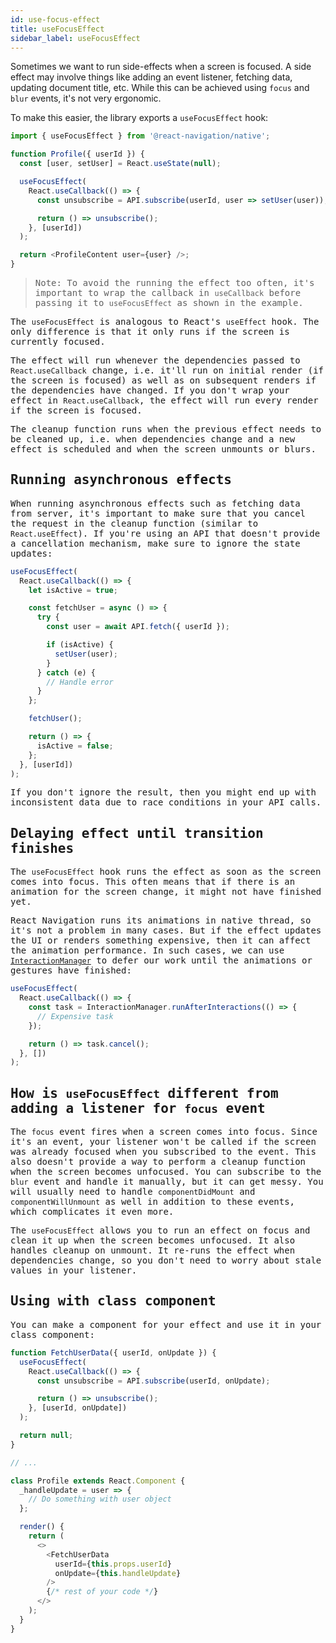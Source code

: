```yaml
---
id: use-focus-effect
title: useFocusEffect
sidebar_label: useFocusEffect
---
```


Sometimes we want to run side-effects when a screen is focused. A side effect may involve things like adding an event listener, fetching data, updating document title, etc. While this can be achieved using `focus` and `blur` events, it's not very ergonomic.

To make this easier, the library exports a `useFocusEffect` hook:

<samp id="simple-focus-effect" />

```js
import { useFocusEffect } from '@react-navigation/native';

function Profile({ userId }) {
  const [user, setUser] = React.useState(null);

  useFocusEffect(
    React.useCallback(() => {
      const unsubscribe = API.subscribe(userId, user => setUser(user));

      return () => unsubscribe();
    }, [userId])
  );

  return <ProfileContent user={user} />;
}
```

> Note: To avoid the running the effect too often, it's important to wrap the callback in `useCallback` before passing it to `useFocusEffect` as shown in the example.

The `useFocusEffect` is analogous to React's `useEffect` hook. The only difference is that it only runs if the screen is currently focused.

The effect will run whenever the dependencies passed to `React.useCallback` change, i.e. it'll run on initial render (if the screen is focused) as well as on subsequent renders if the dependencies have changed. If you don't wrap your effect in `React.useCallback`, the effect will run every render if the screen is focused.

The cleanup function runs when the previous effect needs to be cleaned up, i.e. when dependencies change and a new effect is scheduled and when the screen unmounts or blurs.

## Running asynchronous effects

When running asynchronous effects such as fetching data from server, it's important to make sure that you cancel the request in the cleanup function (similar to `React.useEffect`). If you're using an API that doesn't provide a cancellation mechanism, make sure to ignore the state updates:

```js
useFocusEffect(
  React.useCallback(() => {
    let isActive = true;

    const fetchUser = async () => {
      try {
        const user = await API.fetch({ userId });

        if (isActive) {
          setUser(user);
        }
      } catch (e) {
        // Handle error
      }
    };

    fetchUser();

    return () => {
      isActive = false;
    };
  }, [userId])
);
```

If you don't ignore the result, then you might end up with inconsistent data due to race conditions in your API calls.

## Delaying effect until transition finishes

The `useFocusEffect` hook runs the effect as soon as the screen comes into focus. This often means that if there is an animation for the screen change, it might not have finished yet.

React Navigation runs its animations in native thread, so it's not a problem in many cases. But if the effect updates the UI or renders something expensive, then it can affect the animation performance. In such cases, we can use [`InteractionManager`](https://reactnative.dev/docs/interactionmanager) to defer our work until the animations or gestures have finished:

```js
useFocusEffect(
  React.useCallback(() => {
    const task = InteractionManager.runAfterInteractions(() => {
      // Expensive task
    });

    return () => task.cancel();
  }, [])
);
```

## How is `useFocusEffect` different from adding a listener for `focus` event

The `focus` event fires when a screen comes into focus. Since it's an event, your listener won't be called if the screen was already focused when you subscribed to the event. This also doesn't provide a way to perform a cleanup function when the screen becomes unfocused. You can subscribe to the `blur` event and handle it manually, but it can get messy. You will usually need to handle `componentDidMount` and `componentWillUnmount` as well in addition to these events, which complicates it even more.

The `useFocusEffect` allows you to run an effect on focus and clean it up when the screen becomes unfocused. It also handles cleanup on unmount. It re-runs the effect when dependencies change, so you don't need to worry about stale values in your listener.

## Using with class component

You can make a component for your effect and use it in your class component:

```js
function FetchUserData({ userId, onUpdate }) {
  useFocusEffect(
    React.useCallback(() => {
      const unsubscribe = API.subscribe(userId, onUpdate);

      return () => unsubscribe();
    }, [userId, onUpdate])
  );

  return null;
}

// ...

class Profile extends React.Component {
  _handleUpdate = user => {
    // Do something with user object
  };

  render() {
    return (
      <>
        <FetchUserData
          userId={this.props.userId}
          onUpdate={this.handleUpdate}
        />
        {/* rest of your code */}
      </>
    );
  }
}
```
